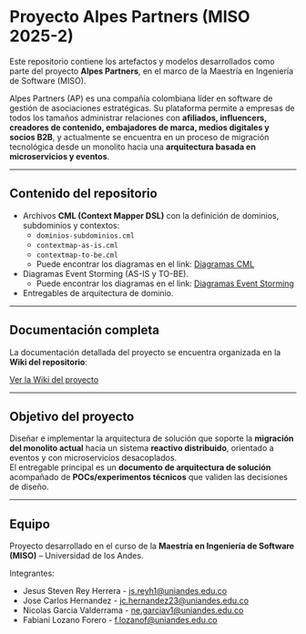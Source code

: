# Proyecto Alpes Partners (MISO 2025-2)

Este repositorio contiene los artefactos y modelos desarrollados como parte del proyecto **Alpes Partners**, en el marco de la Maestría en Ingeniería de Software (MISO).

Alpes Partners (AP) es una compañía colombiana líder en software de gestión de asociaciones estratégicas. Su plataforma permite a empresas de todos los tamaños administrar relaciones con **afiliados, influencers, creadores de contenido, embajadores de marca, medios digitales y socios B2B**, y actualmente se encuentra en un proceso de migración tecnológica desde un monolito hacia una **arquitectura basada en microservicios y eventos**.

---

## Contenido del repositorio
- Archivos **CML (Context Mapper DSL)** con la definición de dominios, subdominios y contextos:
  - `dominios-subdominios.cml`
  - `contextmap-as-is.cml`
  - `contextmap-to-be.cml`
  - Puede encontrar los diagramas en el link: [Diagramas CML](https://github.com/nicoGarciaValde/-Alpes-Partners/tree/main/cml/diagramas)
- Diagramas Event Storming (AS-IS y TO-BE).
  - Puede encontrar los diagramas en el link: [Diagramas Event Storming](https://github.com/nicoGarciaValde/-Alpes-Partners/tree/main/event-Storming)
- Entregables de arquitectura de dominio.

---

## Documentación completa
La documentación detallada del proyecto se encuentra organizada en la **Wiki del repositorio**:

[Ver la Wiki del proyecto](https://github.com/nicoGarciaValde/-Alpes-Partners/wiki/Proyecto-Alpes-Partner)

---

## Objetivo del proyecto
Diseñar e implementar la arquitectura de solución que soporte la **migración del monolito actual** hacia un sistema **reactivo distribuido**, orientado a eventos y con microservicios desacoplados.  
El entregable principal es un **documento de arquitectura de solución** acompañado de **POCs/experimentos técnicos** que validen las decisiones de diseño.

---

## Equipo
Proyecto desarrollado en el curso de la **Maestría en Ingeniería de Software (MISO)** – Universidad de los Andes.  

Integrantes:
- Jesus Steven Rey Herrera - js.reyh1@uniandes.edu.co
- Jose Carlos Hernandez - jc.hernandez23@uniandes.edu.co
- Nicolas Garcia Valderrama - ne.garciav1@uniandes.edu.co
- Fabiani Lozano Forero - f.lozanof@uniandes.edu.co
